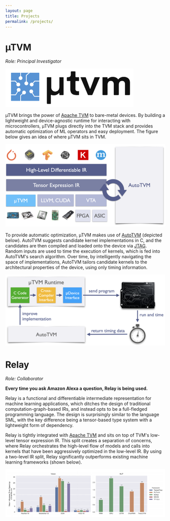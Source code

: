 ```yaml
---
layout: page
title: Projects
permalink: /projects/
---
```


<!-- Both projects listed below are a part of the <a href="https://github.com/dmlc/tvm">Apache TVM</a> project. -->

# µTVM
_Role: Principal Investigator_

![microtvm-logo](/images/microtvm-logo.png)

µTVM brings the power of [Apache
TVM](https://github.com/apache/incubator-tvm) to bare-metal devices. By
building a lightweight and device-agnostic runtime for interacting with
microcontrollers, µTVM plugs directly into the TVM stack and provides
automatic optimization of ML operators and easy deployment. The figure below
gives an idea of where µTVM sits in TVM.

<!-- TODO: use image resize proxy once images are uploaded to github -->
<!-- <img src="http://images.weserv.nl/?url=www.yourdomain.com{{ page.image }}&w=200&h=200&output=jpg&q=65" /> -->
![microtvm-tvm-stack](/images/microtvm-tvm-stack.png)

To provide automatic optimization, µTVM makes use of
[AutoTVM](https://arxiv.org/abs/1805.08166) (depicted below). AutoTVM
suggests candidate kernel implementations in C, and the candidates are then
compiled and loaded onto the device via
[JTAG](https://en.wikipedia.org/wiki/JTAG). Random inputs are used to time
the execution of kernels, which is fed into AutoTVM's search algorithm. Over
time, by intelligently navigating the space of implementations, AutoTVM
tailors candidate kernels to the architectural properties of the device,
using only timing information.

![microtvm-autotvm-overview](/images/microtvm-autotvm-overview.png)

# Relay
_Role: Collaborator_

<b>Every time you ask Amazon Alexa a question, Relay is being used.</b>

Relay is a functional and differentiable intermediate representation for
machine learning applications, which ditches the design of traditional
computation-graph-based IRs, and instead opts to be a full-fledged
programming language. The design is surprisingly similar to the language SML,
with the key difference being a tensor-based type system with a lightweight
form of dependency.

Relay is tightly integrated with [Apache TVM](https://github.com/apache/incubator-tvm)
and sits on top of TVM's low-level tensor expression IR. This split creates a
separation of concerns, where Relay orchestrates the high-level flow of
models and calls into kernels that have been aggressively optimized in the
low-level IR. By using a two-level IR split, Relay significantly outperforms
existing machine learning frameworks (shown below).

<!-- TODO: Replace "InterNeuron" with "Relay" -->
![relay-wins-lmao](/images/relay-wins-lmao.png)

<!-- # RelayBench
_Role: Co-Investigator_

RelayBench is a framework for running language- and framework-agnostic
machine learning experiments, with the primary goal being *reproducibility*.
Once experiments are defined by the user, subsystems can be defined to
analyze and make use of the collected data. As a "killer app" for RelayBench,
I developed a push-button evaluation for the most recent [Relay
paper](https://arxiv.org/abs/1904.08368), meaning all of the experiments
and graphs were run and generated automatically. -->
